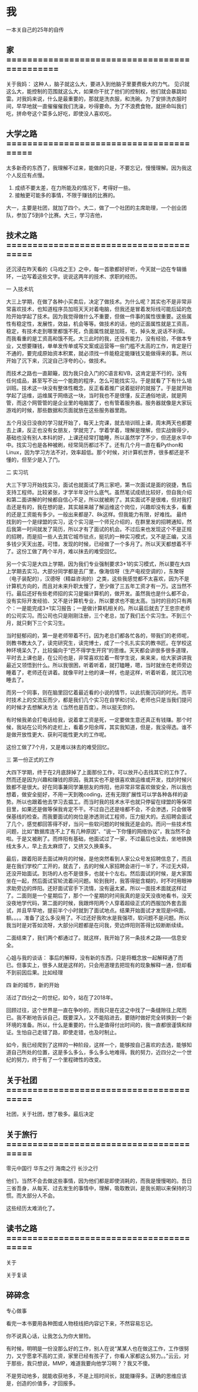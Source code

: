 # 我

一本关自己的25年的自传
## 家=============================================

关于我妈：
这种人，脑子就这么大，要进入到他脑子里要费极大的力气。
见识就这么大，能控制的范围就这么大，如果你干扰了他们的控制权，他们就会暴跳如雷。对我妈来说，什么是最重要的，那就是洗衣服，和洗碗。为了安排洗衣服时间，早早地就一直催催催我们洗澡，吵得要命。为了不浪费食物，就拼命叫我们吃，拼命夸这个菜多么好吃，即使没人喜欢吃。

## 大学之路========================================

太多新奇的东西了，我理解不过来，能做的只是，不要忘记，慢慢理解。因为我这个人反应有点慢。


1. 成绩不要太差，在力所能及的情况下，考得好一些。
2. 接触更可能多的事情，不限于赚钱的比赛的。

大一，主要是社团，就加了四个。大二，做了一个社团的主席助理，一个创业团队，参加了5到8个比赛。大三，学习吉他，

## 技术之路========================================

还沉浸在昨天看的《马戏之王》之中，每一首歌都好好听，今天就一边在专辑循环，一边写着这些文字。说说这两年的技术、求职的经历。

一 入技术坑

大三上学期，在做了各种小买卖后，决定了做技术。为什么呢？其实也不是非常非常喜欢技术，也知道程序员加班天天对着电脑，但我还是冒着发际线可能后延的危险开始学起了技术。因为我觉得做什么不重要，但做一件事的属性很重要。这些属性有稳定性，发展性，效益，机会等等。做技术的话，他的正面属性就是工资高，稳定，有技术走到哪里都饿不死，负面属性就是加班，宅，掉头发,说话不利索。而我看重的是工资高和饿不死。大三此时的我，还没有能力，没有经验，不做本专业，又想要赚钱，单单发传单或写文案或运营等一些门槛不太高的工作，肯定是行不通的，要完成原始资本积累，就必须找一件能稳定能赚钱又能做得来的事。所以开始了沉下来，沉淀自己浮夸的心，做技术。

而技术之路也一直颠簸，因为我只会入门的C语言和VB，这肯定是不行的，没有任何成品，甚至写不出一个能跑的程序，怎么可能找实习。于是就看了下有什么培训班。技术这一块没有整体性概念，反正看着推广说着挺好的就报了。于是就开始学起了运维，运维属于网络这一块，当时我也不是很懂，反正通俗地说，就是网管，而这个网管管的是企业里的电脑罢了，也有管着服务器。服务器就像是大家玩游戏的时候，那些数据和页面就放在这些服务器里跑。

五个月没日没夜的学习就开始了，每天上完课，就去培训班上课，周末两天也都要去上课，反正也没有女朋友，学就完了。学着学着，理解是理解，但实战做得少，基础也没有别人本科的好，上课还经常打瞌睡，所以虽然学了不少，但还是水平中中。找实习也是各种被刷，经常简历都过不了。还有几个月一直在看Python和Linux，因为学习方法不对，效率超低。那个时候，对计算机世界，很多都还是不懂的，但至少是入了门。


二 实习坑

大三下学习开始找实习，面试也就面试了两三家吧，第一次面试是面的锐捷，售后支持工程师。比较紧张，才学半年没什么底气。虽然笔试成绩比较好，但自我介绍和第二面讲解的时候都自信心不足，所以就被刷了。其实面试不是很难，但对我打击还是有的，我在想的是，其实越来越了解运维这个岗位，兴趣却没有太多，看重的还是工资能有多少。一般出来都是7、8k这样。但我能力有限，好难找。
最终找到的一个是绿盟的实习，这个实习是一个师兄介绍的，在群里发的招聘通知，然后我第一时间就发了简历，所以才有了面试的机会。不过后来也发现这个不是正规的招聘，而是招一些人去其它城市驻点，挺坑的一种实习模式，又不是正编，又活多钱少天天出差。可惜，发现的时候，已经做了一个多月了。所以天天都想着不干了。这份工做了两个半月，难以抹去的难受回忆。

另一个实习是大四上学期，因为我们专业强制要求3+1的实习模式，所以要在大四上学期去实习。大部分同学都是去厂里，像海信呀（生产电视空调的），东聚呀（电子装配的），汉德呀（精益咨询的）之类，这些我感觉都不太喜欢，因为不是计算机方向的，而且对未来升职太慢了，至少做了三五年工资才有一万。这当然不行。最后还好有些老师招的实习是偏计算机的，做开发。虽然我也是什么都不会，没有实际开发经验、又不是计算机专业，所以要求也不能太高。当时的目的只有两个：一是能完成3+1实习报告；一是做计算机相关的。所以最后就去了王忠宗老师的公司实习。而公司也只是刚刚注册，三个老总，加了我们五个实习生。不到三个月，就只剩下三个实习生。

当时挺郁闷的，第一是老师带着不行。因为老总们都各忙各的，带我们的老师呢，则教书教太久了，读完研究生，读完博士，成了一个扎扎实实的教书匠。在学校这种环境呆久了，比较偏向于“巴不得学生开窍”的思维。天天都会讲很多很多道理，平时去上课也是，在公司也是，非常喜欢拉着一帮学生说，来来来，给大家讲讲我最近又领悟到什么。所以我很困，听着听着，就打瞌睡，嗯，当时就坐在老师旁边睡着了，老师还在讲着。就像平时上他的课一样，也是这样，听着听着，就沉沉地睡去了。

而另一个同事，则在脑里回忆着最近看的小说的情节，以此抗衡沉闷的时光。而平时技术上的交流反而少，都是我们几个实习在自学和讨论，老师也只是当我们提问的时候才去想解决方法（当然也是百度）。所以挺无奈的。

有时候我弟会打电话给我，说着拿工资是死，一定要做生意还真正有钱赚。那个时候，我站在公司外的走栏上，看着夕阳余晖，其实我知道，但是，我没得选。谁不是做开放性更大、获利可能性更大的工作呢。

这份工做了7个月，又是难以抹去的难受回忆。



三 第一份正式的工作


大四下学期，终于在2月底辞掉了上面那份工作，可以放开心去找其它的工作了。然而还是因为兴趣和赚钱的原因，我其实也不是很喜欢做运维或开发，找的时候兴致都不是很大。好在同事兼同学兼朋友的烨阳，他非常非常喜欢做安全，所以我也想着，做安全挺好，不用一天到晚coding，还有无限扩展性可以学各种各样的姿势。所以也跟着他去学习去揾工。而当时我的技术水平也就只停留在绿盟的等保项目里，如果还是做等保我肯定不干。不过自己还是啥都不会，不会渗透，只会做等保基线的检查。而我要面试的岗位是渗透测试工程师，压力挺大的。去招聘会面试了几个，感觉都回答得不好，当问一些软问题的时候我还是会的。而问一些技术性问题，比如“数据库连不上了有几种原因”、“说一下你懂的网络协议”，我当然不会啦。于是又被刷了。而烨阳有基础，他面试过了一家，不过最后也没去，坐地铁换线太多人，早上去太麻烦了，又挤又久换乘多。

最后，跟着阳哥去面试神月的时候，是他突然看到人家公众号发招聘信息了，而且是在我们学校广工开的，就去了，去的时候人家招聘会进行一半了，不过无大碍，还没开始面试。到场的人也不是很多，也就十个左右。然后面试的时候，是大家围坐在一起，然后面试官轮流着问问题。轮到我时，我答得挺含糊的，时不时用眼神求助旁边的烨阳。还好面试官手下流情，没有逼太紧。所以一面技术面就这样过了。二面则是一个星期后了，那个一个星期的时间我真的是没天没夜地看书，没天没夜地学代码，第二面的时候，我跟烨阳两个人穿着超级正式的西服加外套去面试，并且早早地，提前半个小时就到了面试地点。结果开始面试才发现是HR面，额。。。。准备了这么多没用了。不过还好我吹水是我强项，软问题不是问题。所以我当时是对答如流呀，大部分问题都是在问我，旁边烨阳则答得比较断断续续。

二面结束了，我们两个都通过了。就这样，我开始了另一条技术之路——信息安全。




心姐与我的谈话：
事后的解释，没有新的东西，只是将概念放一起解释通了而已。但事实上，很多人就是这样的，只会用道理去把现有的现象解释一通，但却看不到前因后果。比如经理






四 新的城市，新的开始

活过了四分之一的世纪，如今，站在了2018年。

回顾过往，这个世界是一直在争吵的，而我只是在这之中找了一条缝隙往上爬而已。我不断地告诉自己，既要深入，又不能陷进去，要随时做好完全转换到一个新环境的准备。所以，什么是重要的，什么是值得付出时间的，我一直都很谨慎和辩证。生怕自己走错了路，即使走错，也及时制止。

如今，我已经爬到了这样的一种阶段，这样一个，能够按自己喜欢的去选，能够知道自己所处的位置，这是多么多么，多么多么地难得。我的努力，近四分之一个世纪的努力，终于有了一个里程碑性的改变。








## 关于社团========================================
社团，关于社团，想了极多。最后决定



## 关于旅行========================================
零元中国行
华东之行
海南之行
长沙之行

他们，当然不会去做这些事情，因为他们都是即使消耗的，而我是慢慢喝的。吾日三省吾身，从每天、过去发生的事情中，理解，吸取教训，是我长期以来保持的习惯。而大部分人不会。

这些经历太难消化了。


## 读书之路========================================
关于

关于复读










## 碎碎念

专心做事

看完一本书要用各种图或人物枝线把内容记下来，不然容易忘记。

你不说真心话，让我怎么为你大冒险。

有时候，明明是一份没那么好的工作，别人在说“某某人也在做这工作，工作很努力，又宁愿拿不高的工资，家里已经有孩子了，你看人家都这么努力。。”云云，对于那些，我只想说，MMP，难道我要向他学习啊？？我又不傻。

不是劳动地多，就能收获地多，不是上班时间长，就能赚得多。正确的思维应该是，创造的价值多，才回报多。
